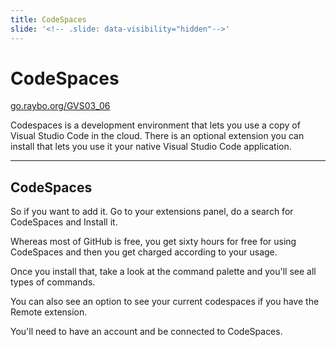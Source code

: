 ```yaml
---
title: CodeSpaces
slide: '<!-- .slide: data-visibility="hidden"-->'
---
```


<!-- .slide: data-state="layout-title" class="bg-dark"-->

# CodeSpaces

<div class="slide-link"><a href="https://go.raybo.org/GVS02_01"><i class="fab fa-slideshare"></i> go.raybo.org/GVS03_06</a></div>

> >

Codespaces is a development environment that lets you use a copy of Visual Studio Code in the cloud. There is an optional extension you can install that lets you use it your native Visual Studio Code application.

---
## CodeSpaces

> >

So if you want to add it. Go to your extensions panel, do a search for CodeSpaces and Install it.

Whereas most of GitHub is free, you get sixty hours for free for using CodeSpaces and then you get charged according to your usage.

Once you install that, take a look at the command palette and you'll see all types of commands.

You can also see an option to see your current codespaces if you have the Remote extension.

You'll need to have an account and be connected to CodeSpaces.


